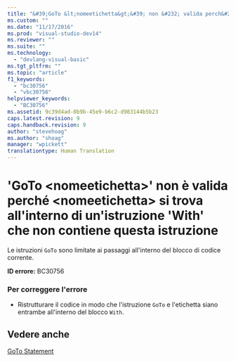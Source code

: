 ```yaml
---
title: "&#39;GoTo &lt;nomeetichetta&gt;&#39; non &#232; valida perch&#233; &lt;nomeetichetta&gt; si trova all&#39;interno di un&#39;istruzione &#39;With&#39; che non contiene questa istruzione | Microsoft Docs"
ms.custom: ""
ms.date: "11/17/2016"
ms.prod: "visual-studio-dev14"
ms.reviewer: ""
ms.suite: ""
ms.technology: 
  - "devlang-visual-basic"
ms.tgt_pltfrm: ""
ms.topic: "article"
f1_keywords: 
  - "bc30756"
  - "vbc30756"
helpviewer_keywords: 
  - "BC30756"
ms.assetid: 9c39d4ad-0b9b-45e9-b6c2-d983144b5b23
caps.latest.revision: 9
caps.handback.revision: 9
author: "stevehoag"
ms.author: "shoag"
manager: "wpickett"
translationtype: Human Translation
---
```

# &#39;GoTo &lt;nomeetichetta&gt;&#39; non &#232; valida perch&#233; &lt;nomeetichetta&gt; si trova all&#39;interno di un&#39;istruzione &#39;With&#39; che non contiene questa istruzione
Le istruzioni `GoTo` sono limitate ai passaggi all'interno del blocco di codice corrente.  
  
 **ID errore:** BC30756  
  
### Per correggere l'errore  
  
-   Ristrutturare il codice in modo che l'istruzione `GoTo` e l'etichetta siano entrambe all'interno del blocco `With`.  
  
## Vedere anche  
 [GoTo Statement](../../visual-basic/language-reference/statements/goto-statement.md)